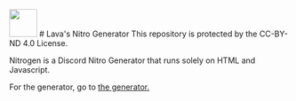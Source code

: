 <img src=https://cdn-a.utip.io/media/cache/product_image_fullsize/uploads/products/8642702/5f7f6dd317140181826285.png width="50px">
# Lava's Nitro Generator
This repository is protected by the CC-BY-ND 4.0 License.

Nitrogen is a Discord Nitro Generator that runs solely on HTML and Javascript.

For the generator, go to [the generator.](http://nitrogen.lavakid.net/index.html)
